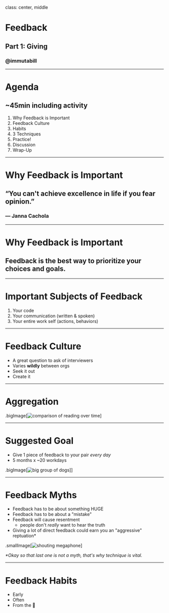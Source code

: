 class: center, middle

# Feedback
## Part 1: Giving
### @immutabill

---

# Agenda

## ~45min including activity

1. Why Feedback is Important
1. Feedback Culture
1. Habits
1. 3 Techniques
1. Practice!
1. Discussion
1. Wrap-Up

---

# Why Feedback is Important

## “You can't achieve excellence in life if you fear opinion.”
### ― Janna Cachola 

---

# Why Feedback is Important

## Feedback is the best way to prioritize your choices and goals.

---

# Important Subjects of Feedback

1. Your code
1. Your communication (written & spoken)
1. Your entire work self (actions, behaviors)

---

# Feedback Culture

- A great question to ask of interviewers
- Varies **wildly** between orgs
- Seek it out
- Create it

---

# Aggregation

.bigImage[![comparison of reading over time](https://p19cdn4static.sharpschool.com/UserFiles/Servers/Server_158697/Image/Programs/How%20can%20I%20help%20my%20child%20at%20home/read%2020.jpg)]

---

# Suggested Goal

- Give 1 piece of feedback to your pair *every day*
- 5 months x ~20 workdays

.bigImage[![big group of dogs](https://cdn.concreteplayground.com/content/uploads/2016/03/big-dog-walk-with-lots-of-dogs-e1459475937997.png)]]


---

# Feedback Myths

- Feedback has to be about something HUGE
- Feedback has to be about a "mistake"
- Feedback will cause resentment
  - people don't *really* want to hear the truth
- Giving a lot of direct feedback could earn you an "aggressive" reptuation*

.smallImage[![shouting megaphone](https://previews.123rf.com/images/chudtsankov/chudtsankov1011/chudtsankov101100295/8284390-megaphone-cartoon-character-screaming-with-shout-bubble.jpg)]

_*Okay so that last one is not a myth, that's why technique is vital._


---

# Feedback Habits

- Early
- Often
- From the 💖